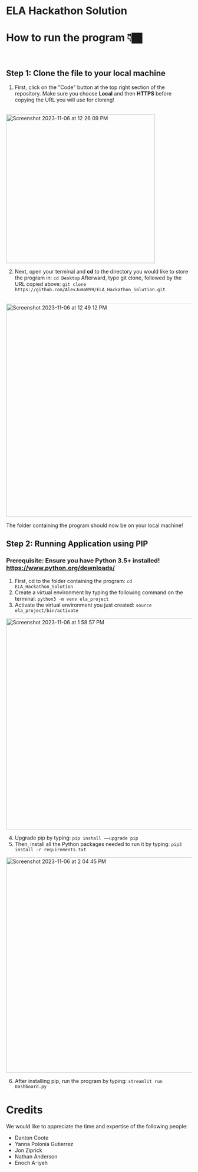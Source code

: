# ELA Hackathon Solution
# How to run the program 👇🏿

<br>

## Step 1: Clone the file to your local machine
1. First, click on the "Code" button at the top right section of the repository.
Make sure you choose **Local** and then **HTTPS** before copying the URL you will use for cloning!
<br>
<img width="404" alt="Screenshot 2023-11-06 at 12 26 09 PM" src="https://github.com/AlexJumaW99/ELA_Hackathon_Solution/assets/50864725/c463f36e-e569-4b90-8818-81b1bc60aa75">

<br>

2. Next, open your terminal and **cd** to the directory you would like to store the program in:
``` cd Desktop ```
Afterward, type git clone, followed by the URL copied above: 
``` git clone https://github.com/AlexJumaW99/ELA_Hackathon_Solution.git ```

<br>

<img width="579" alt="Screenshot 2023-11-06 at 12 49 12 PM" src="https://github.com/AlexJumaW99/ELA_Hackathon_Solution/assets/50864725/9b23e7f0-ae5c-40de-ba9e-abe2cb0f87d8">

The folder containing the program should now be on your local machine!

## Step 2: Running Application using PIP
### Prerequisite: Ensure you have Python 3.5+ installed! https://www.python.org/downloads/ 
1. First, cd to the folder containing the program: ```cd ELA_Hackathon_Solution```
2. Create a virtual environment by typing the following command on the terminal: ```python3 -m venv ela_project```
3. Activate the virtual environment you just created: ```source ela_project/bin/activate```
   
<img width="573" alt="Screenshot 2023-11-06 at 1 58 57 PM" src="https://github.com/AlexJumaW99/ELA_Hackathon_Solution/assets/50864725/02ac4d8a-4fa4-403c-8069-aea9ac08e152">

4. Upgrade pip by typing: ```pip install ––upgrade pip```
5. Then, install all the Python packages needed to run it by typing: ```pip3 install -r requirements.txt```
   
<img width="584" alt="Screenshot 2023-11-06 at 2 04 45 PM" src="https://github.com/AlexJumaW99/ELA_Hackathon_Solution/assets/50864725/e0923bb7-6a87-424f-b768-0ddbf3c92bad">

6. After installing pip, run the program by typing: ```streamlit run Dashboard.py```

# Credits
We would like to appreciate the time and expertise of the following people:
- Danton Coote
- Yanna Polonia Gutierrez
- Jon Ziprick
- Nathan Anderson
- Enoch A-Iyeh

